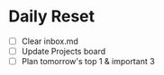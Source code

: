 # Daily Reset
- [ ] Clear inbox.md
- [ ] Update Projects board
- [ ] Plan tomorrow's top 1 & important 3